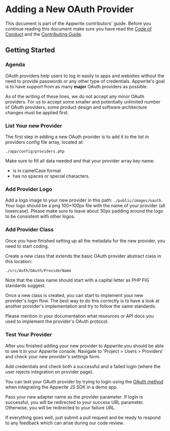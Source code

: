 # Adding a New OAuth Provider

This document is part of the Appwrite contributors' guide. Before you continue reading this document make sure you have read the [Code of Conduct](../CODE_OF_CONDUCT.md) and the [Contributing Guide](../CONTRIBUTING.md).

## Getting Started

### Agenda

OAuth providers help users to log in easily to apps and websites without the need to provide passwords or any other type of credentials. Appwrite's goal is to have support from as many **major** OAuth providers as possible.

As of the writing of these lines, we do not accept any minor OAuth providers. For us to accept some smaller and potentially unlimited number of OAuth providers, some product design and software architecture changes must be applied first.

### List Your new Provider

The first step in adding a new OAuth provider is to add it to the list in providers config file array, located at:

```
./app/config/providers.php
```

Make sure to fill all data needed and that your provider array key name:

- is in camelCase format 
- has no spaces or special characters.

### Add Provider Logo

Add a logo image to your new provider in this path: `./public/images/oauth`. Your logo should be a png 100×100px file with the name of your provider (all lowercase). Please make sure to leave about 30px padding around the logo to be consistent with other logos.

### Add Provider Class

Once you have finished setting up all the metadata for the new provider, you need to start coding.

Create a new class that extends the basic OAuth provider abstract class in this location:

```bash
./src/Auth/OAuth/ProviderName
```

Note that the class name should start with a capital letter as PHP FIG standards suggest.

Once a new class is created, you can start to implement your new provider's login flow. The best way to do this correctly is to have a look at another provider's implementation and try to follow the same standards.

Please mention in your documentation what resources or API docs you used to implement the provider's OAuth protocol.

### Test Your Provider

After you finished adding your new provider to Appwrite you should be able to see it in your Appwrite console. Navigate to 'Project > Users > Providers' and check your new provider's settings form.

Add credentials and check both a successful and a failed login (where the user rejects integration on provider page).

You can test your OAuth provider by trying to login using the [OAuth method](https://appwrite.io/docs/auth#oauth) when integrating the Appwrite JS SDK in a demo app.

Pass your new adapter name as the provider parameter. If login is successful, you will be redirected to your success URL parameter. Otherwise, you will be redirected to your failure URL.

If everything goes well, just submit a pull request and be ready to respond to any feedback which can arise during our code review.

